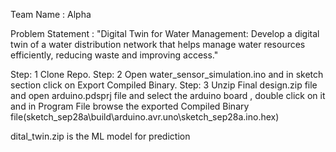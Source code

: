 Team Name : Alpha

Problem Statement : "Digital Twin for Water Management: Develop a digital twin of a water distribution network that helps manage water resources efficiently, reducing waste and improving access."

Step: 1 Clone Repo.
Step: 2 Open water_sensor_simulation.ino and in sketch section click on Export Compiled Binary.
Step: 3 Unzip Final design.zip file and open arduino.pdsprj file and select the arduino board , double click on it and in Program File browse the exported Compiled Binary file(sketch_sep28a\build\arduino.avr.uno\sketch_sep28a.ino.hex)

dital_twin.zip is the ML model for prediction
